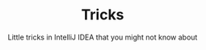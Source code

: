 ---
title: Tricks
subtitle: Little tricks in IntelliJ IDEA that you might not know about
accent: primary
icon: fas fa-bezier-curve
---
